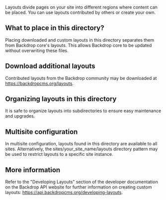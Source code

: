 Layouts divide pages on your site into different regions where content can be
placed. You can use layouts contributed by others or create your own.

What to place in this directory?
--------------------------------

Placing downloaded and custom layouts in this directory separates them from
Backdrop core's layouts. This allows Backdrop core to be updated without
overwriting these files.

Download additional layouts
---------------------------

Contributed layouts from the Backdrop community may be downloaded at
https://backdropcms.org/layouts.

Organizing layouts in this directory
------------------------------------

It is safe to organize layouts into subdirectories to ensure easy maintenance
and upgrades.

Multisite configuration
-----------------------

In multisite configuration, layouts found in this directory are available to all
sites. Alternatively, the sites/your_site_name/layouts directory pattern may be
used to restrict layouts to a specific site instance.

More information
-----------------

Refer to the "Developing Layouts" section of the developer documentation on the
Backdrop API website for further information on creating custom layouts:
https://api.backdropcms.org/developing-layouts.
